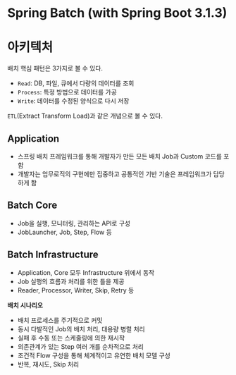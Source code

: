 # Spring Batch (with Spring Boot 3.1.3)

# 아키텍처
배치 핵심 패턴은 3가지로 볼 수 있다.
- `Read`: DB, 파일, 큐에서 다량의 데이터를 조회
- `Process`: 특정 방법으로 데이터를 가공
- `Write`: 데이터를 수정된 양식으로 다시 저장

`ETL`(Extract Transform Load)과 같은 개념으로 볼 수 있다.

## Application
- 스프링 배치 프레임워크를 통해 개발자가 만든 모든 배치 Job과 Custom 코드를 포함
- 개발자는 업무로직의 구현에만 집중하고 공통적인 기반 기술은 프레임워크가 담당하게 함
## Batch Core
- Job을 실행, 모니터링, 관리하는 API로 구성
- JobLauncher, Job, Step, Flow 등
## Batch Infrastructure
- Application, Core 모두 Infrastructure 위에서 동작
- Job 실행의 흐름과 처리를 위한 틀을 제공
- Reader, Processor, Writer, Skip, Retry 등

**배치 시나리오**
- 배치 프로세스를 주기적으로 커밋
- 동시 다발적인 Job의 배치 처리, 대용량 병렬 처리
- 실패 후 수동 또는 스케줄링에 의한 재시작
- 의존관계가 있는 Step 여러 개를 순차적으로 처리
- 조건적 Flow 구성을 통해 체계적이고 유연한 배치 모델 구성
- 반복, 재시도, Skip 처리
